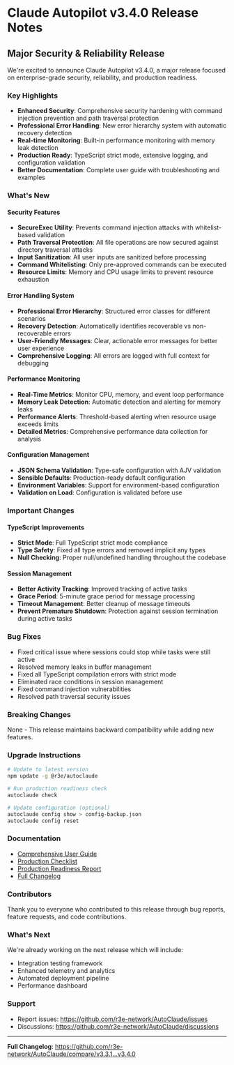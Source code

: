 # Claude Autopilot v3.4.0 Release Notes

## Major Security & Reliability Release

We're excited to announce Claude Autopilot v3.4.0, a major release focused on enterprise-grade security, reliability, and production readiness.

### Key Highlights

- **Enhanced Security**: Comprehensive security hardening with command injection prevention and path traversal protection
- **Professional Error Handling**: New error hierarchy system with automatic recovery detection
- **Real-time Monitoring**: Built-in performance monitoring with memory leak detection
- **Production Ready**: TypeScript strict mode, extensive logging, and configuration validation
- **Better Documentation**: Complete user guide with troubleshooting and examples

### What's New

#### Security Features
- **SecureExec Utility**: Prevents command injection attacks with whitelist-based validation
- **Path Traversal Protection**: All file operations are now secured against directory traversal attacks
- **Input Sanitization**: All user inputs are sanitized before processing
- **Command Whitelisting**: Only pre-approved commands can be executed
- **Resource Limits**: Memory and CPU usage limits to prevent resource exhaustion

#### Error Handling System
- **Professional Error Hierarchy**: Structured error classes for different scenarios
- **Recovery Detection**: Automatically identifies recoverable vs non-recoverable errors
- **User-Friendly Messages**: Clear, actionable error messages for better user experience
- **Comprehensive Logging**: All errors are logged with full context for debugging

#### Performance Monitoring
- **Real-Time Metrics**: Monitor CPU, memory, and event loop performance
- **Memory Leak Detection**: Automatic detection and alerting for memory leaks
- **Performance Alerts**: Threshold-based alerting when resource usage exceeds limits
- **Detailed Metrics**: Comprehensive performance data collection for analysis

#### Configuration Management
- **JSON Schema Validation**: Type-safe configuration with AJV validation
- **Sensible Defaults**: Production-ready default configuration
- **Environment Variables**: Support for environment-based configuration
- **Validation on Load**: Configuration is validated before use

### Important Changes

#### TypeScript Improvements
- **Strict Mode**: Full TypeScript strict mode compliance
- **Type Safety**: Fixed all type errors and removed implicit any types
- **Null Checking**: Proper null/undefined handling throughout the codebase

#### Session Management
- **Better Activity Tracking**: Improved tracking of active tasks
- **Grace Period**: 5-minute grace period for message processing
- **Timeout Management**: Better cleanup of message timeouts
- **Prevent Premature Shutdown**: Protection against session termination during active tasks

### Bug Fixes
- Fixed critical issue where sessions could stop while tasks were still active
- Resolved memory leaks in buffer management
- Fixed all TypeScript compilation errors with strict mode
- Eliminated race conditions in session management
- Fixed command injection vulnerabilities
- Resolved path traversal security issues

### Breaking Changes
None - This release maintains backward compatibility while adding new features.

### Upgrade Instructions

```bash
# Update to latest version
npm update -g @r3e/autoclaude

# Run production readiness check
autoclaude check

# Update configuration (optional)
autoclaude config show > config-backup.json
autoclaude config reset
```

### Documentation
- [Comprehensive User Guide](docs/USER_GUIDE.md)
- [Production Checklist](PRODUCTION_CHECKLIST.md)
- [Production Readiness Report](PRODUCTION_READINESS_REPORT.md)
- [Full Changelog](CHANGELOG.md)

### Contributors
Thank you to everyone who contributed to this release through bug reports, feature requests, and code contributions.

### What's Next
We're already working on the next release which will include:
- Integration testing framework
- Enhanced telemetry and analytics
- Automated deployment pipeline
- Performance dashboard

### Support
- Report issues: https://github.com/r3e-network/AutoClaude/issues
- Discussions: https://github.com/r3e-network/AutoClaude/discussions

---

**Full Changelog**: https://github.com/r3e-network/AutoClaude/compare/v3.3.1...v3.4.0